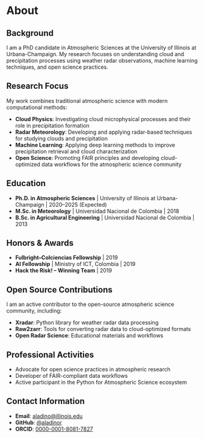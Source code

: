 # About

## Background

I am a PhD candidate in Atmospheric Sciences at the University of Illinois at Urbana-Champaign. My research focuses on understanding cloud and precipitation processes using weather radar observations, machine learning techniques, and open science practices.

## Research Focus

My work combines traditional atmospheric science with modern computational methods:

- **Cloud Physics**: Investigating cloud microphysical processes and their role in precipitation formation
- **Radar Meteorology**: Developing and applying radar-based techniques for studying clouds and precipitation
- **Machine Learning**: Applying deep learning methods to improve precipitation retrieval and cloud characterization
- **Open Science**: Promoting FAIR principles and developing cloud-optimized data workflows for the atmospheric science community

## Education

- **Ph.D. in Atmospheric Sciences** | University of Illinois at Urbana-Champaign | 2020–2025 (Expected)
- **M.Sc. in Meteorology** | Universidad Nacional de Colombia | 2018
- **B.Sc. in Agricultural Engineering** | Universidad Nacional de Colombia | 2013

## Honors & Awards

- **Fulbright–Colciencias Fellowship** | 2019
- **AI Fellowship** | Ministry of ICT, Colombia | 2019
- **Hack the Risk! – Winning Team** | 2019

## Open Source Contributions

I am an active contributor to the open-source atmospheric science community, including:

- **Xradar**: Python library for weather radar data processing
- **Raw2zarr**: Tools for converting radar data to cloud-optimized formats
- **Open Radar Science**: Educational materials and workflows

## Professional Activities

- Advocate for open science practices in atmospheric research
- Developer of FAIR-compliant data workflows
- Active participant in the Python for Atmospheric Science ecosystem

## Contact Information

- **Email**: aladino@illinois.edu
- **GitHub**: [@aladinor](https://github.com/aladinor)
- **ORCID**: [0000-0001-8081-7827](https://orcid.org/0000-0001-8081-7827)
